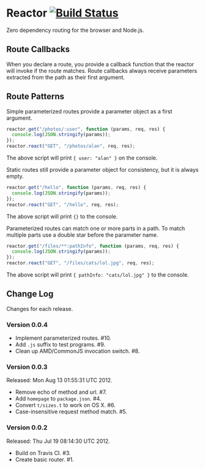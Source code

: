 # Reactor [![Build Status](https://secure.travis-ci.org/bigeasy/reactor.png?branch=master)](http://travis-ci.org/bigeasy/reactor)

Zero dependency routing for the browser and Node.js.

## Route Callbacks

When you declare a route, you provide a callback function that the reactor will
invoke if the route matches. Route callbacks always receive parameters extracted
from the path as their first argument. 

## Route Patterns

Simple parameterized routes provide a parameter object as a first argument.

```javascript
reactor.get("/photos/:user", function (params, req, res) {
  console.log(JSON.stringify(params));
});
reactor.react("GET", "/photos/alan", req, res);
```

The above script will print `{ user: "alan" }` on the console.

Static routes still provide a parameter object for consistency, but it is always
empty.

```javascript
reactor.get("/hello", function (params, req, res) {
  console.log(JSON.stringify(params));
});
reactor.react("GET", "/hello", req, res);
```

The above script will print `{}` to the console.

Parameterized routes can match one or more parts in a path. To match multiple
parts use a double star before the parameter name.

```javascript
reactor.get("/files/**:pathInfo", function (params, req, res) {
  console.log(JSON.stringify(params));
});
reactor.react("GET", "/files/cats/lol.jpg", req, res);
```

The above script will print `{ pathInfo: "cats/lol.jpg" }` to the console.

## Change Log 

Changes for each release.

### Version 0.0.4

 * Implement parameterized routes. #10.
 * Add `.js` suffix to test programs. #9.
 * Clean up AMD/CommonJS invocation switch. #8.

### Version 0.0.3

Released: Mon Aug 13 01:55:31 UTC 2012.

 * Remove echo of method and url. #7.
 * Add `homepage` to `package.json`. #4.
 * Convert `t/sizes.t` to work on OS X. #6.
 * Case-insensitive request method match. #5.

### Version 0.0.2

Released: Thu Jul 19 08:14:30 UTC 2012.

 * Build on Travis CI. #3.
 * Create basic router. #1.
